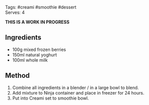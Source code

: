 Tags: #creami #smoothie #dessert   
Serves: 4

**THIS IS A WORK IN PROGRESS**

## Ingredients

- 100g mixed frozen berries
- 150ml natural yoghurt
- 100ml whole milk

## Method

1. Combine all ingredients in a blender / in a large bowl to blend.
2. Add mixture to Ninja container and place in freezer for 24 hours.
3. Put into Creami set to smoothie bowl.